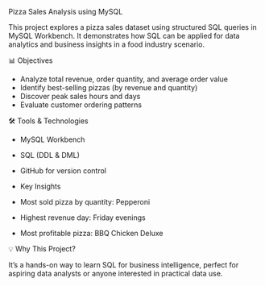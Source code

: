 Pizza Sales Analysis using MySQL

This project explores a pizza sales dataset using structured SQL queries in MySQL Workbench. It demonstrates how SQL can be applied for data analytics and business insights in a food industry scenario.

📊 Objectives

- Analyze total revenue, order quantity, and average order value
- Identify best-selling pizzas (by revenue and quantity)
- Discover peak sales hours and days
-  Evaluate customer ordering patterns

🛠 Tools & Technologies

- MySQL Workbench
- SQL (DDL & DML)
- GitHub for version control
- Key Insights

- Most sold pizza by quantity: Pepperoni
- Highest revenue day: Friday evenings
- Most profitable pizza: BBQ Chicken Deluxe

💡 Why This Project?

It’s a hands-on way to learn SQL for business intelligence, perfect for aspiring data analysts or anyone interested in practical data use.
